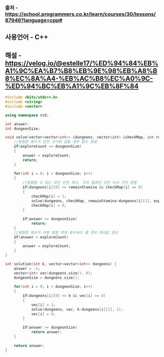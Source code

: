 ### 출처 - https://school.programmers.co.kr/learn/courses/30/lessons/87946?language=cpp#
## 사용언어 - C++
## 해설 - https://velog.io/@estelle17/%ED%94%84%EB%A1%9C%EA%B7%B8%EB%9E%98%EB%A8%B8%EC%8A%A4-%EB%AC%B8%EC%A0%9C-%ED%94%BC%EB%A1%9C%EB%8F%84

```cpp
#include <bits/stdc++.h>
#include <string>
#include <vector>

using namespace std;

int answer;
int dungeonSize;

void solve(vector<vector<int>> &dungeons, vector<int> &checkMap, int remainStamina, int exploreCount){
    //탐험한 횟수가 던전 크기와 같을 경우 함수 종료
    if(exploreCount >= dungeonSize)
    {
        answer = exploreCount;
        return;
    }
    
    for(int i = 0; i < dungeonSize; i++)
    {
        //탐험할 수 있는 모든 던전 체크, 이미 들렸던 곳은 다시 가지 못함
        if(dungeons[i][0] <= remainStamina && checkMap[i] == 0)
        {
            checkMap[i] = 1;
            solve(dungeons, checkMap, remainStamina-dungeons[i][1], exploreCount+1);
            checkMap[i] = 0;
        }
        
        if(answer >= dungeonSize)
            return;
    }
    //탐험한 횟수가 이번 탐험 최대 횟수보다 클 경우 최대값 갱신
    if(answer < exploreCount)
    {
        answer = exploreCount;
    }
}

int solution(int k, vector<vector<int>> dungeons) {
    answer = -1;
    vector<int> vec(dungeons.size(), 0);
    dungeonSize = dungeons.size();
    
    for(int i = 0; i < dungeonSize; i++)
    {
        if(dungeons[i][0] <= k && vec[i] == 0)
        {
            vec[i] = 1;
            solve(dungeons, vec, k-dungeons[i][1], 1);
            vec[i] = 0;
        }
        
        if(answer >= dungeonSize)
            return answer;
    }
    
    return answer;
}
```